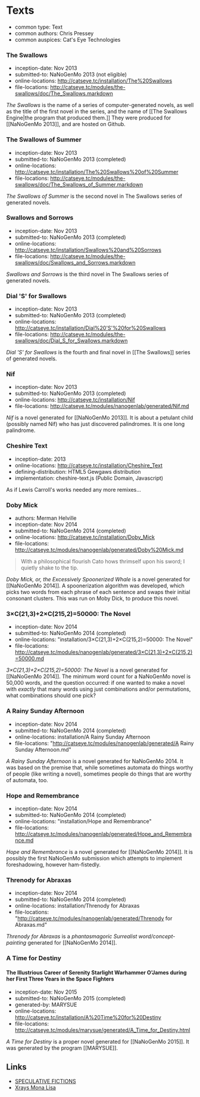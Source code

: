 Texts
=====

*   common type: Text
*   common authors: Chris Pressey
*   common auspices: Cat's Eye Technologies

### The Swallows

*   inception-date: Nov 2013
*   submitted-to: NaNoGenMo 2013 (not eligible)
*   online-locations: http://catseye.tc/installation/The%20Swallows
*   file-locations: http://catseye.tc/modules/the-swallows/doc/The_Swallows.markdown

*The Swallows* is the name of a series of computer-generated novels,
as well as the title of the first novel in the series, and the name
of [[The Swallows Engine|the program that produced them.]]  They
were produced for [[NaNoGenMo 2013]], and are hosted on Github.

### The Swallows of Summer

*   inception-date: Nov 2013
*   submitted-to: NaNoGenMo 2013 (completed)
*   online-locations: http://catseye.tc/installation/The%20Swallows%20of%20Summer
*   file-locations: http://catseye.tc/modules/the-swallows/doc/The_Swallows_of_Summer.markdown

*The Swallows of Summer* is the second novel in The Swallows series
of generated novels.

### Swallows and Sorrows

*   inception-date: Nov 2013
*   submitted-to: NaNoGenMo 2013 (completed)
*   online-locations: http://catseye.tc/installation/Swallows%20and%20Sorrows
*   file-locations: http://catseye.tc/modules/the-swallows/doc/Swallows_and_Sorrows.markdown

*Swallows and Sorrows* is the third novel in The Swallows series
of generated novels.

### Dial 'S' for Swallows

*   inception-date: Nov 2013
*   submitted-to: NaNoGenMo 2013 (completed)
*   online-locations: http://catseye.tc/installation/Dial%20'S'%20for%20Swallows
*   file-locations: http://catseye.tc/modules/the-swallows/doc/Dial_S_for_Swallows.markdown

*Dial 'S' for Swallows* is the fourth and final novel in [[The Swallows]]
series of generated novels.

### Nif

*   inception-date: Nov 2013
*   submitted-to: NaNoGenMo 2013 (completed)
*   online-locations: http://catseye.tc/installation/Nif
*   file-locations: http://catseye.tc/modules/nanogenlab/generated/Nif.md

*Nif* is a novel generated for [[NaNoGenMo 2013]].  It is about a petulant child
(possibly named Nif) who has just discovered palindromes.  It is one long palindrome.

### Cheshire Text

*   inception-date: 2013
*   online-locations: http://catseye.tc/installation/Cheshire_Text
*   defining-distribution: HTML5 Gewgaws distribution
*   implementation: cheshire-text.js (Public Domain, Javascript)

As if Lewis Carroll's works needed any more remixes...

### Doby Mick

*   authors: Merman Helville
*   inception-date: Nov 2014
*   submitted-to: NaNoGenMo 2014 (completed)
*   online-locations: http://catseye.tc/installation/Doby_Mick
*   file-locations: http://catseye.tc/modules/nanogenlab/generated/Doby%20Mick.md

> With a philosophical flourish Cato hows thrimself upon his sword;
> I quietly shake to the tip.

*Doby Mick, or, the Excessively Spoonerized Whale*
is a novel generated for [[NaNoGenMo 2014]].  A spoonerization algorithm
was developed, which picks two words from each phrase of each
sentence and swaps their initial consonant clusters.  This was run on
Moby Dick, to produce this novel.

### 3×C(21,3)+2×C(215,2)=50000: The Novel

*   inception-date: Nov 2014
*   submitted-to: NaNoGenMo 2014 (completed)
*   online-locations: "installation/3×C(21,3)+2×C(215,2)=50000: The Novel"
*   file-locations: http://catseye.tc/modules/nanogenlab/generated/3×C(21,3)+2×C(215,2)=50000.md

*3×C(21,3)+2×C(215,2)=50000: The Novel*
is a novel generated for [[NaNoGenMo 2014]].  The minimum word count
for a NaNoGenMo novel is 50,000 words, and the question occurred:
if one wanted to make a novel with *exactly* that many words using
just combinations and/or permutations, what combinations should one pick?

### A Rainy Sunday Afternoon

*   inception-date: Nov 2014
*   submitted-to: NaNoGenMo 2014 (completed)
*   online-locations: installation/A Rainy Sunday Afternoon
*   file-locations: "http://catseye.tc/modules/nanogenlab/generated/A Rainy Sunday Afternoon.md"

*A Rainy Sunday Afternoon* is a novel generated for NaNoGenMo 2014.
It was based on the premise that, while sometimes automata do
things worthy of people (like writing a novel), sometimes people do
things that are worthy of automata, too.

### Hope and Remembrance

*   inception-date: Nov 2014
*   submitted-to: NaNoGenMo 2014 (completed)
*   online-locations: "installation/Hope and Remembrance"
*   file-locations: http://catseye.tc/modules/nanogenlab/generated/Hope_and_Remembrance.md

*Hope and Remembrance* is a novel generated for [[NaNoGenMo 2014]].
It is possibly the first NaNoGenMo submission which attempts to
implement foreshadowing, however ham-fistedly.

### Threnody for Abraxas

*   inception-date: Nov 2014
*   submitted-to: NaNoGenMo 2014 (completed)
*   online-locations: installation/Threnody for Abraxas
*   file-locations: "http://catseye.tc/modules/nanogenlab/generated/Threnody for Abraxas.md"

*Threnody for Abraxas* is a
_phantasmagoric Surrealist word/concept-painting_
generated for [[NaNoGenMo 2014]].

### A Time for Destiny

#### The Illustrious Career of Serenity Starlight Warhammer O'James during her First Three Years in the Space Fighters

*   inception-date: Nov 2015
*   submitted-to: NaNoGenMo 2015 (completed)
*   generated-by: MARYSUE
*   online-locations: http://catseye.tc/installation/A%20Time%20for%20Destiny
*   file-locations: http://catseye.tc/modules/marysue/generated/A_Time_for_Destiny.html

*A Time for Destiny* is a proper novel generated for [[NaNoGenMo 2015]].
It was generated by the program [[MARYSUE]].

Links
-----

*   [SPECULATIVE FICTIONS](http://speculativefictions.weebly.com/)
*   [Xrays Mona Lisa](http://www.xradiograph.com/XraysMonaLisa/XraysMonaLisa)
